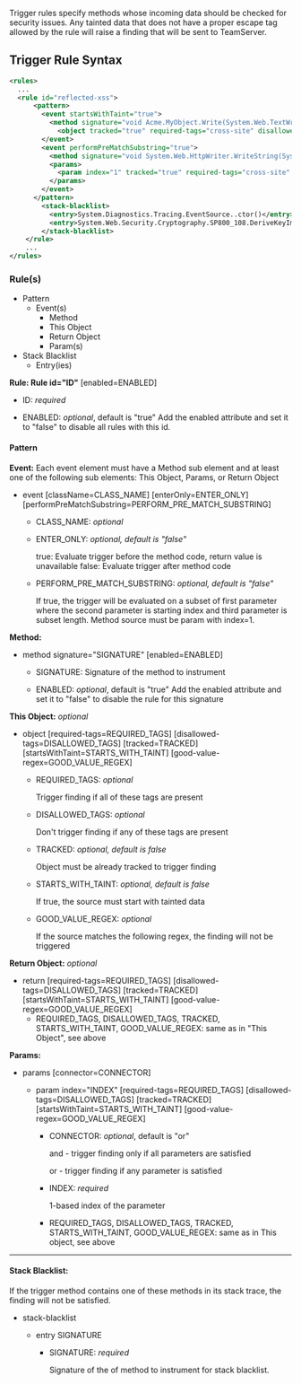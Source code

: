 <!--
title: "Level 2 Rules - Trigger Rules"
description: "Information on .NET Instrumentation Trigger Rules"
tags: "customization rules level agent .Net instrumentation trigger"
-->

Trigger rules specify methods whose incoming data should be checked for security issues.  Any tainted data that does not have a proper escape tag allowed by the rule will raise a finding that will be sent to TeamServer.

## Trigger Rule Syntax

```xml
<rules>
  ...
  <rule id="reflected-xss">
      <pattern>
        <event startsWithTaint="true">
          <method signature="void Acme.MyObject.Write(System.Web.TextWriter)" />
            <object tracked="true" required-tags="cross-site" disallowed-tags="html-encoded,url-encoded,js-encoded,custom-encoded,limited-chars" />
        </event>
        <event performPreMatchSubstring="true">
          <method signature="void System.Web.HttpWriter.WriteString(System.String)" />
          <params>
            <param index="1" tracked="true" required-tags="cross-site" disallowed-tags="html-encoded,url-encoded,js-encoded,custom-encoded,limited-chars" good-value-regex="^(ESCAPED.*)" />
          </params>
        </event>
      </pattern>
        <stack-blacklist>
          <entry>System.Diagnostics.Tracing.EventSource..ctor()</entry>
          <entry>System.Web.Security.Cryptography.SP800_108.DeriveKeyImpl()</entry>
        </stack-blacklist>
    </rule>
    ...
</rules>
```

### Rule(s)

 * Pattern
   * Event(s)
     * Method
     * This Object
     * Return Object
     * Param(s)
 * Stack Blacklist
   * Entry(ies)
       
**Rule: Rule id="ID"** [enabled=ENABLED]
  * ID: *required*
   
  * ENABLED: *optional*, default is "true"
    Add the enabled attribute and set it to "false" to disable all rules with this id.
  
#### Pattern
  
**Event:**
  Each event element must have a Method sub element and at least one of the following sub elements: This Object, Params, or Return Object
  
  * event [className=CLASS_NAME] [enterOnly=ENTER_ONLY] [performPreMatchSubstring=PERFORM_PRE_MATCH_SUBSTRING] 
    * CLASS_NAME: *optional*
      
    * ENTER_ONLY: *optional, default is "false"*
    
      true: Evaluate trigger before the method code, return value is unavailable
      false: Evaluate trigger after method code
        
    * PERFORM_PRE_MATCH_SUBSTRING: *optional, default is "false"*
         
      If true, the trigger will be evaluated on a subset of first parameter where the second parameter is starting index and third parameter is subset length.  Method source must be param with index=1.  

      
**Method:**
  * method signature="SIGNATURE" [enabled=ENABLED]
    * SIGNATURE: Signature of the method to instrument
    
    * ENABLED: *optional*, default is "true"
      Add the enabled attribute and set it to "false" to disable the rule for this signature
    

**This Object:** *optional*
  * object [required-tags=REQUIRED_TAGS] [disallowed-tags=DISALLOWED_TAGS] [tracked=TRACKED] [startsWithTaint=STARTS_WITH_TAINT] [good-value-regex=GOOD_VALUE_REGEX]
      * REQUIRED_TAGS: *optional*
      
        Trigger finding if all of these tags are present
        
      * DISALLOWED_TAGS: *optional*
      
        Don't trigger finding if any of these tags are present
        
      * TRACKED: *optional, default is false*
      
        Object must be already tracked to trigger finding
        
      * STARTS_WITH_TAINT: *optional, default is false*
      
        If true, the source must start with tainted data
        
      * GOOD_VALUE_REGEX: *optional*
      
        If the source matches the following regex, the finding will not be triggered

**Return Object:** *optional*
  * return [required-tags=REQUIRED_TAGS] [disallowed-tags=DISALLOWED_TAGS] [tracked=TRACKED] [startsWithTaint=STARTS_WITH_TAINT] [good-value-regex=GOOD_VALUE_REGEX]
    * REQUIRED_TAGS, DISALLOWED_TAGS, TRACKED, STARTS_WITH_TAINT, GOOD_VALUE_REGEX: same as in "This Object", see above
    
**Params:**
  * params [connector=CONNECTOR]
    * param index="INDEX" [required-tags=REQUIRED_TAGS] [disallowed-tags=DISALLOWED_TAGS] [tracked=TRACKED] [startsWithTaint=STARTS_WITH_TAINT] [good-value-regex=GOOD_VALUE_REGEX]
    
      * CONNECTOR: *optional*, default is "or"
      
        and - trigger finding only if all parameters are satisfied

        or - trigger finding if any parameter is satisfied
    
      * INDEX: *required*
      
        1-based index of the parameter
        
      * REQUIRED_TAGS, DISALLOWED_TAGS, TRACKED, STARTS_WITH_TAINT, GOOD_VALUE_REGEX: same as in This object, see above
      

---

#### Stack Blacklist:
  
  If the trigger method contains one of these methods in its stack trace, the finding will not be satisfied.
  
  * stack-blacklist
    * entry SIGNATURE
    
      * SIGNATURE: *required*
      
        Signature of the of method to instrument for stack blacklist.
      
